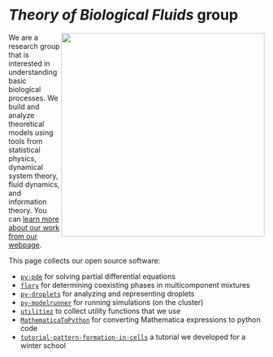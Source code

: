 # *Theory of Biological Fluids* group

[<img src="https://images.squarespace-cdn.com/content/v1/59f6ea2318b27d7f7bf82cca/1510156411564-0LCVI6QK5OOZ59EB6ZAT/Zwicker+Group-logo-black.png?format=1500w" width="400em" align="right" />](https://www.zwickergroup.org)

We are a research group that is interested in understanding basic biological processes. We build and analyze theoretical models using tools from statistical physics, dynamical system theory, fluid dynamics, and information theory. You can [learn more about our work from our webpage](https://www.zwickergroup.org).


This page collects our open source software:
* [`py-pde`](https://github.com/zwicker-group/py-pde) for solving partial differential equations
* [`flory`](https://github.com/qiangyicheng/flory) for determining coexisting phases in multicomponent mixtures
* [`py-droplets`](https://github.com/zwicker-group/py-droplets) for analyzing and representing droplets
* [`py-modelrunner`](https://github.com/zwicker-group/py-modelrunner) for running simulations (on the cluster)
* [`utilitiez`](https://github.com/zwicker-group/utilitiez) to collect utility functions that we use
* [`MathematicaToPython`](https://github.com/zwicker-group/MathematicaToPython) for converting Mathematica expressions to python code
* [`tutorial-pattern-formation-in-cells`](https://github.com/zwicker-group/tutorial-pattern-formation-in-cells) a tutorial we developed for a winter school
